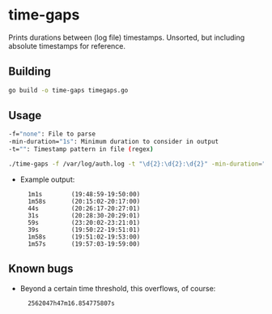 # time-gaps

Prints durations between (log file) timestamps.
Unsorted, but including absolute timestamps for reference.

## Building

```bash
go build -o time-gaps timegaps.go
```

## Usage

```bash
-f="none": File to parse
-min-duration="1s": Minimum duration to consider in output
-t="": Timestamp pattern in file (regex)

./time-gaps -f /var/log/auth.log -t "\d{2}:\d{2}:\d{2}" -min-duration="20s"
```

- Example output:

		1m1s		(19:48:59-19:50:00)
		1m58s		(20:15:02-20:17:00)
		44s			(20:26:17-20:27:01)
		31s			(20:28:30-20:29:01)
		59s			(23:20:02-23:21:01)
		39s			(19:50:22-19:51:01)
		1m58s		(19:51:02-19:53:00)
		1m57s		(19:57:03-19:59:00)
		
## Known bugs

- Beyond a certain time threshold, this overflows, of course:

		2562047h47m16.854775807s
